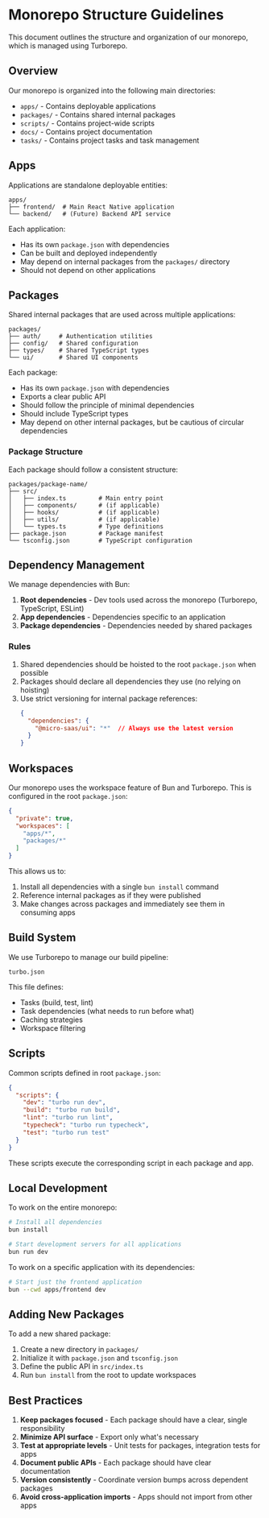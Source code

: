 # Monorepo Structure Guidelines

This document outlines the structure and organization of our monorepo, which is managed using Turborepo.

## Overview

Our monorepo is organized into the following main directories:

- `apps/` - Contains deployable applications
- `packages/` - Contains shared internal packages
- `scripts/` - Contains project-wide scripts
- `docs/` - Contains project documentation
- `tasks/` - Contains project tasks and task management

## Apps

Applications are standalone deployable entities:

```
apps/
├── frontend/  # Main React Native application
└── backend/   # (Future) Backend API service
```

Each application:
- Has its own `package.json` with dependencies
- Can be built and deployed independently
- May depend on internal packages from the `packages/` directory
- Should not depend on other applications

## Packages

Shared internal packages that are used across multiple applications:

```
packages/
├── auth/     # Authentication utilities
├── config/   # Shared configuration
├── types/    # Shared TypeScript types
└── ui/       # Shared UI components
```

Each package:
- Has its own `package.json` with dependencies
- Exports a clear public API
- Should follow the principle of minimal dependencies
- Should include TypeScript types
- May depend on other internal packages, but be cautious of circular dependencies

### Package Structure

Each package should follow a consistent structure:

```
packages/package-name/
├── src/
│   ├── index.ts         # Main entry point
│   ├── components/      # (if applicable)
│   ├── hooks/           # (if applicable)
│   ├── utils/           # (if applicable)
│   └── types.ts         # Type definitions
├── package.json         # Package manifest
└── tsconfig.json        # TypeScript configuration
```

## Dependency Management

We manage dependencies with Bun:

1. **Root dependencies** - Dev tools used across the monorepo (Turborepo, TypeScript, ESLint)
2. **App dependencies** - Dependencies specific to an application
3. **Package dependencies** - Dependencies needed by shared packages

### Rules

1. Shared dependencies should be hoisted to the root `package.json` when possible
2. Packages should declare all dependencies they use (no relying on hoisting)
3. Use strict versioning for internal package references:
   ```json
   {
     "dependencies": {
       "@micro-saas/ui": "*"  // Always use the latest version
     }
   }
   ```

## Workspaces

Our monorepo uses the workspace feature of Bun and Turborepo. This is configured in the root `package.json`:

```json
{
  "private": true,
  "workspaces": [
    "apps/*",
    "packages/*"
  ]
}
```

This allows us to:
1. Install all dependencies with a single `bun install` command
2. Reference internal packages as if they were published
3. Make changes across packages and immediately see them in consuming apps

## Build System

We use Turborepo to manage our build pipeline:

```
turbo.json
```

This file defines:
- Tasks (build, test, lint)
- Task dependencies (what needs to run before what)
- Caching strategies
- Workspace filtering

## Scripts

Common scripts defined in root `package.json`:

```json
{
  "scripts": {
    "dev": "turbo run dev",
    "build": "turbo run build",
    "lint": "turbo run lint",
    "typecheck": "turbo run typecheck",
    "test": "turbo run test"
  }
}
```

These scripts execute the corresponding script in each package and app.

## Local Development

To work on the entire monorepo:

```bash
# Install all dependencies
bun install

# Start development servers for all applications
bun run dev
```

To work on a specific application with its dependencies:

```bash
# Start just the frontend application
bun --cwd apps/frontend dev
```

## Adding New Packages

To add a new shared package:

1. Create a new directory in `packages/`
2. Initialize it with `package.json` and `tsconfig.json`
3. Define the public API in `src/index.ts`
4. Run `bun install` from the root to update workspaces

## Best Practices

1. **Keep packages focused** - Each package should have a clear, single responsibility
2. **Minimize API surface** - Export only what's necessary
3. **Test at appropriate levels** - Unit tests for packages, integration tests for apps
4. **Document public APIs** - Each package should have clear documentation
5. **Version consistently** - Coordinate version bumps across dependent packages
6. **Avoid cross-application imports** - Apps should not import from other apps